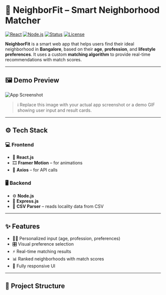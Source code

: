# 🧭 NeighborFit – Smart Neighborhood Matcher

[![React](https://img.shields.io/badge/Frontend-React.js-61DAFB?logo=react)](https://reactjs.org/)
[![Node.js](https://img.shields.io/badge/Backend-Node.js-339933?logo=node.js)](https://nodejs.org/)
[![Status](https://img.shields.io/badge/Status-In%20Progress-yellow)]()
[![License](https://img.shields.io/badge/License-MIT-blue.svg)](LICENSE)

**NeighborFit** is a smart web app that helps users find their ideal neighborhood in **Bangalore**, based on their **age**, **profession**, and **lifestyle preferences**. It uses a custom **matching algorithm** to provide real-time recommendations with match scores.

---

## 🖼️ Demo Preview

![App Screenshot](./neighborfit-frontend/public/images/demo-preview.png)

> ℹ️ Replace this image with your actual app screenshot or a demo GIF showing user input and result cards.

---

## ⚙️ Tech Stack

### 💻 Frontend
- 🚀 **React.js**
- 🎞️ **Framer Motion** – for animations
- 🔗 **Axios** – for API calls

### 🖥️ Backend
- ⚙️ **Node.js**
- 🧩 **Express.js**
- 📑 **CSV Parser** – reads locality data from CSV

---

## ✨ Features

- 🧑‍💼 Personalized input (age, profession, preferences)
- 🎛️ Visual preference selection
- ⚡ Real-time matching results
- 📊 Ranked neighborhoods with match scores
- 📱 Fully responsive UI

---

## 📂 Project Structure

